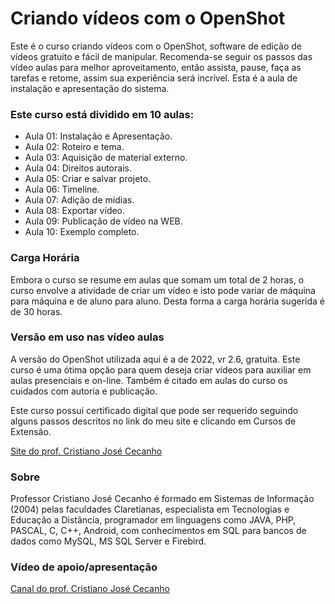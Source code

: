 <h1>Criando vídeos com o OpenShot</h1>
<p> Este é o curso criando vídeos com o OpenShot, software de edição de vídeos gratuito e fácil de manipular. Recomenda-se seguir os passos das vídeo aulas para melhor aproveitamento, então assista, pause, faça as tarefas e retome, assim sua experiência será incrível. Esta é a aula de instalação e apresentação do sistema.</p>
<h3> Este curso está dividido em 10 aulas: </h3>
<ul>
<li> Aula 01: Instalação e Apresentação.</li>
<li> Aula 02: Roteiro e tema. </li>
<li> Aula 03: Aquisição de material externo. </li>
<li> Aula 04: Direitos autorais. </li>
<li> Aula 05: Criar e salvar projeto. </li>
<li> Aula 06: Timeline. </li>
<li> Aula 07: Adição de mídias. </li>
<li> Aula 08: Exportar vídeo. </li>
<li> Aula 09: Publicação de vídeo na WEB. </li>
<li> Aula 10: Exemplo completo. </li>
</ul>
<h3>Carga Horária</h3>
<p> Embora o curso se resume em aulas que somam um total de 2 horas, o curso envolve a atividade de criar um vídeo e isto pode variar de máquina para máquina e de aluno para aluno. Desta forma a carga horária  sugerida é de 30 horas. </p>
<h3>Versão em uso nas vídeo aulas</h3>
<p> A versão do OpenShot utilizada aqui é a de 2022, vr 2.6, gratuita. Este curso é uma ótima opção para quem deseja criar vídeos para auxiliar em aulas presenciais e on-line. Também é citado em aulas do curso os cuidados com autoria e publicação.</p>
<p> Este curso possui certificado digital que pode ser requerido seguindo alguns passos descritos no link do meu site e clicando em Cursos de Extensão.</p>
<a href=” https://cristianocecanho.neocities.org/”>Site do prof. Cristiano José Cecanho</a>
<h3>Sobre</h3>
Professor Cristiano José Cecanho é formado em Sistemas de Informação (2004) pelas faculdades Claretianas, especialista em Tecnologias e Educação a Distância, programador em linguagens como JAVA, PHP, PASCAL, C, C++, Android, com conhecimentos em SQL para bancos de dados como MySQL, MS SQL Server e Firebird.

<h3>Vídeo de apoio/apresentação</h3>
<a href=https://www.youtube.com/user/crispdg>Canal do prof. Cristiano José Cecanho</a>
